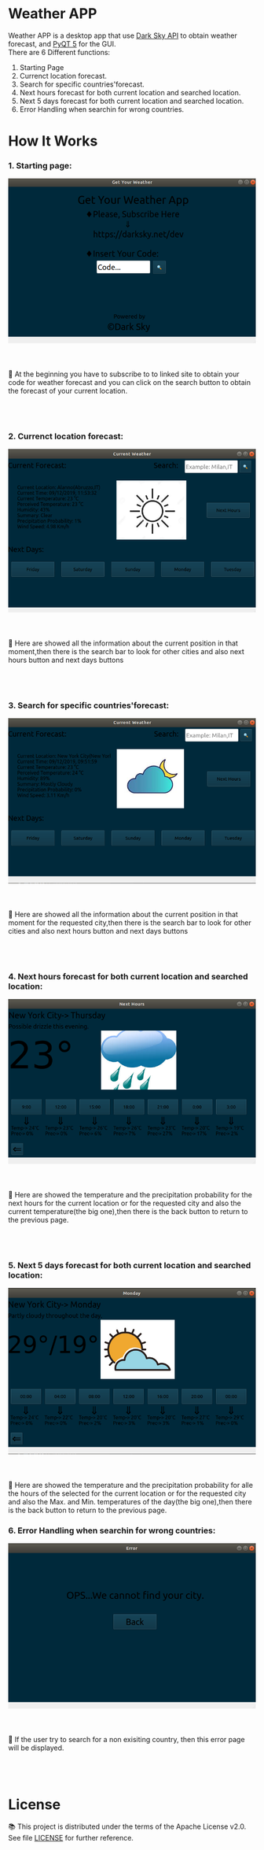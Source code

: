 # Weather APP
Weather APP is a desktop app that use [Dark Sky API](https://darksky.net/dev) to obtain weather forecast, and [PyQT 5](https://pypi.org/project/PyQt5/) for the GUI.
<br/>There are 6 Different functions: 

1. Starting Page
2. Currenct location forecast.<br/>
3. Search for specific countries'forecast.<br/>
4. Next hours forecast for both current location and searched location.<br/>
5. Next 5 days forecast for both current location and searched location.<br/>
6. Error Handling when searchin for wrong countries.<br/>

# How It Works
### 1. Starting page:

![alt text](Docs/Main.png?raw=true)
<br/><br/><br/><br/>
:large_blue_circle: At the beginning you have to subscribe to to linked site to obtain your code for weather forecast and you can click on the search button to obtain the forecast of your current location.
<br/><br/><br/><br/>

### 2. Currenct location forecast:
![alt text](Docs/Curr_loc.png?raw=true)
<br/><br/><br/><br/>
:small_blue_diamond: Here are showed all the information about the current position in that moment,then there is the search bar to look for other cities and also next hours button and next days buttons
<br/><br/><br/><br/>

### 3. Search for specific countries'forecast:
![alt text](Docs/Search.png?raw=true)
<br/><br/><br/><br/>
:small_blue_diamond: Here are showed all the information about the current position in that moment for the requested city,then there is the search bar to look for other cities and also next hours button and next days buttons
<br/><br/><br/><br/>
### 4. Next hours forecast for both current location and searched location:
![alt text](Docs/next_hours.png?raw=true)
<br/><br/><br/><br/>
:small_blue_diamond: Here are showed the temperature and the precipitation probability for the next hours for the current location or for the requested city and also the current temperature(the big one),then there is the back button to return to the previous page.
<br/><br/><br/><br/>
### 5. Next 5 days forecast for both current location and searched location:
![alt text](Docs/next_days.png?raw=true)
<br/><br/><br/><br/>
:small_blue_diamond: Here are showed the temperature and the precipitation probability for alle the hours of the selected for the current location or for the requested city and also the Max. and Min. temperatures of the day(the big one),then there is the back button to return to the previous page.
### 6. Error Handling when searchin for wrong countries:
![alt text](Docs/error.png?raw=true)
<br/><br/><br/><br/>
:small_blue_diamond: If the user try to search for a non exisiting country, then this error page will be displayed.
<br/><br/><br/><br/>


# License
:books: This project is distributed under the terms of the Apache License v2.0. See file [LICENSE](LICENSE) for further reference.
